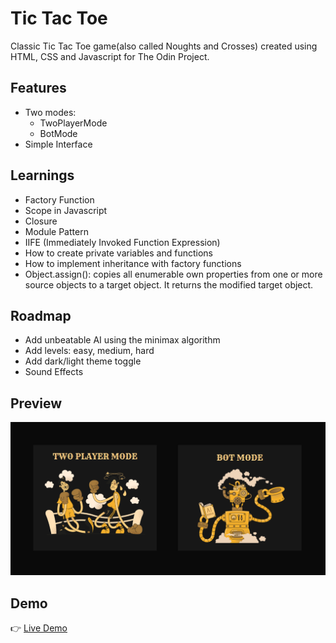 # Tic Tac Toe
Classic Tic Tac Toe game(also called Noughts and Crosses) created using HTML, CSS and Javascript for The Odin Project.

## Features
- Two modes: 
    - TwoPlayerMode
    - BotMode
- Simple Interface

## Learnings
- Factory Function
- Scope in Javascript
- Closure
- Module Pattern
- IIFE (Immediately Invoked Function Expression)
- How to create private variables and functions 
- How to implement inheritance with factory functions
- Object.assign(): copies all enumerable own properties from one or more source objects to a target object. It returns the modified target object.

## Roadmap
- Add unbeatable AI using the minimax algorithm
- Add levels: easy, medium, hard
- Add dark/light theme toggle
- Sound Effects

## Preview
![image](./preview-images/tic-tac-toe.png)

## Demo
👉 [Live Demo](https://ruchita1010.github.io/tic-tac-toe)